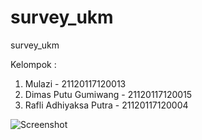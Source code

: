 # survey_ukm
survey_ukm

Kelompok :
1. Mulazi - 21120117120013
2. Dimas Putu Gumiwang - 21120117120015
3. Rafli Adhiyaksa Putra - 21120117120004

![Screenshot](https://user-images.githubusercontent.com/38337543/83295996-1ac21d80-a21a-11ea-9780-91d3d82e0db0.png)
